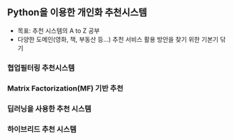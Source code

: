 ## Python을 이용한 개인화 추천시스템
  - 목표: 추천 시스템의 A to Z 공부
  - 다양한 도메인(영화, 책, 부동산 등...) 추천 서비스 활용 방안을 찾기 위한 기본기 닦기
  
### 협업필터링 추천시스템
### Matrix Factorization(MF) 기반 추천
### 딥러닝을 사용한 추천 시스템
### 하이브리드 추천 시스템
